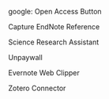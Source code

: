 google: Open Access Button  

Capture EndNote Reference  
 

Science Research Assistant  

Unpaywall  

Evernote Web Clipper  

Zotero Connector  
